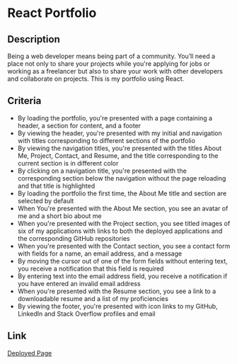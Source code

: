 # React Portfolio

## Description
Being a web developer means being part of a community. You’ll need a place not only to share your projects while you're applying for jobs or working as a freelancer but also to share your work with other developers and collaborate on projects.
This is my portfolio using React. 

## Criteria
* By loading the portfolio, you're presented with a page containing a header, a section for content, and a footer
* By viewing the header, you're presented with my initial and navigation with titles corresponding to different sections of the portfolio
* By viewing the navigation titles, you're presented with the titles About Me, Project, Contact, and Resume, and the title corresponding to the current section is in different color
* By clicking on a navigation title, you're presented with the corresponding section below the navigation without the page reloading and that title is highlighted
* By loading the portfolio the first time, the About Me title and section are selected by default
* When You're presented with the About Me section, you see an avatar of me and a short bio about me
* When you're presented with the Project section, you see titled images of six of my applications with links to both the deployed applications and the corresponding GitHub repositories
* When you're presented with the Contact section, you see a contact form with fields for a name, an email address, and a message
* By moving the cursor out of one of the form fields without entering text, you receive a notification that this field is required
* By entering text into the email address field, you receive a notification if you have entered an invalid email address
* When you're presented with the Resume section, you see a link to a downloadable resume and a list of my proficiencies
* By viewing the footer, you're presented with icon links to my GitHub, LinkedIn and Stack Overflow profiles and email

## Link
[Deployed Page](https://ghazaleh-j.github.io/React-Portfolio/)